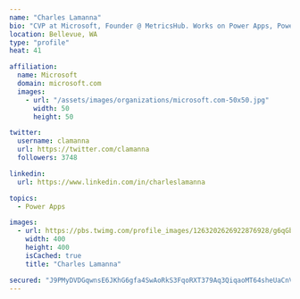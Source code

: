 ```yaml
---
name: "Charles Lamanna"
bio: "CVP at Microsoft, Founder @ MetricsHub. Works on Power Apps, Power Automate, Power Virtual Agent, Common Data Service and Dynamics 365."
location: Bellevue, WA
type: "profile"
heat: 41

affiliation:
  name: Microsoft
  domain: microsoft.com
  images:
    - url: "/assets/images/organizations/microsoft.com-50x50.jpg"
      width: 50
      height: 50

twitter:
  username: clamanna
  url: https://twitter.com/clamanna
  followers: 3748

linkedin:
  url: https://www.linkedin.com/in/charleslamanna

topics:
  - Power Apps

images:
  - url: https://pbs.twimg.com/profile_images/1263202626922876928/g6qGbHZ-_400x400.jpg
    width: 400
    height: 400
    isCached: true
    title: "Charles Lamanna"

secured: "J9PMyDVDGqwnsE6JKhG6gfa4SwAoRkS3FqoRXT379Aq3QiqaoMT64sheUaCnVeJXpApld6M+MFmnIXkxlWDUmorAp4AsbPFiC67jOTDIuZC1hglymXE9M0+R+EObtcdwSPekwylrbcOyHR34u6hq2bAVWgg5GkeZG8KoWi9H2x/XsS27eRaSEQCjM6HLOi6hos8KLlK72hBm8aW9IhC0yFzY957g2YttVjoiR2IP3pqIPUmXaGTkJIaeogeEH8dgr05dg8RMsMz3VWta0iGpOjCvtXoGJbecNV05te6pxk0o3q4uJcxCrVyP6YSkqstzdlHdeYQRlJ8XuxZCEql9ut8q8BH74rjJRPL4rgshIKlA8HFRAiZTKNjWr/dQkzLaqUsWCCED2adEP6QGEdAsHgW833c6SbgJ7HPc8jgR4gs=;at2d92wBeUnIVDiVXopgZw=="
---
```


